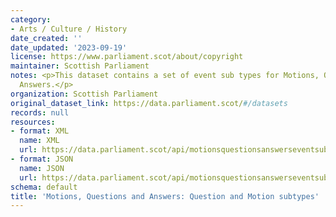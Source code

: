 ```yaml
---
category:
- Arts / Culture / History
date_created: ''
date_updated: '2023-09-19'
license: https://www.parliament.scot/about/copyright
maintainer: Scottish Parliament
notes: <p>This dataset contains a set of event sub types for Motions, Questions and
  Answers.</p>
organization: Scottish Parliament
original_dataset_link: https://data.parliament.scot/#/datasets
records: null
resources:
- format: XML
  name: XML
  url: https://data.parliament.scot/api/motionsquestionsanswerseventsubtypes/xml
- format: JSON
  name: JSON
  url: https://data.parliament.scot/api/motionsquestionsanswerseventsubtypes/json
schema: default
title: 'Motions, Questions and Answers: Question and Motion subtypes'
---
```

